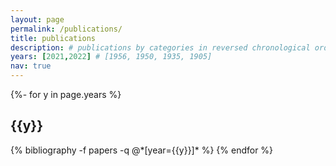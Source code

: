 ```yaml
---
layout: page
permalink: /publications/
title: publications
description: # publications by categories in reversed chronological order. generated by jekyll-scholar.
years: [2021,2022] # [1956, 1950, 1935, 1905]
nav: true
---
```

<!-- _pages/publications.md -->
<div class="publications">

{%- for y in page.years %}
  <h2 class="year">{{y}}</h2>
  {% bibliography -f papers -q @*[year={{y}}]* %}
{% endfor %}

</div>
